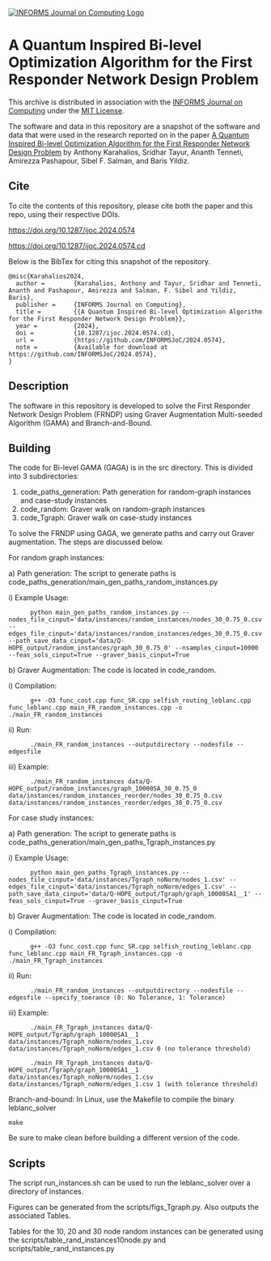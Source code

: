[![INFORMS Journal on Computing Logo](https://INFORMSJoC.github.io/logos/INFORMS_Journal_on_Computing_Header.jpg)](https://pubsonline.informs.org/journal/ijoc)

# A Quantum Inspired Bi-level Optimization Algorithm for the First Responder Network Design Problem
This archive is distributed in association with the [INFORMS Journal on
Computing](https://pubsonline.informs.org/journal/ijoc) under the [MIT License](LICENSE).

The software and data in this repository are a snapshot of the software and data
that were used in the research reported on in the paper 
[A Quantum Inspired Bi-level Optimization Algorithm for the First Responder Network Design Problem](https://doi.org/10.1287/ijoc.2024.0574) by Anthony Karahalios, Sridhar Tayur, Ananth Tenneti, Amirezza Pashapour, Sibel F. Salman, and Baris Yildiz.

## Cite

To cite the contents of this repository, please cite both the paper and this repo, using their respective DOIs.

https://doi.org/10.1287/ijoc.2024.0574

https://doi.org/10.1287/ijoc.2024.0574.cd

Below is the BibTex for citing this snapshot of the repository.

```
@misc{Karahalios2024,
  author =        {Karahalios, Anthony and Tayur, Sridhar and Tenneti, Ananth and Pashapour, Amirezza and Salman, F. Sibel and Yildiz, Baris},
  publisher =     {INFORMS Journal on Computing},
  title =         {{A Quantum Inspired Bi-level Optimization Algorithm for the First Responder Network Design Problem}},
  year =          {2024},
  doi =           {10.1287/ijoc.2024.0574.cd},
  url =           {https://github.com/INFORMSJoC/2024.0574},
  note =          {Available for download at https://github.com/INFORMSJoC/2024.0574},
}  
```

## Description

The software in this repository is developed to solve the First Responder Network Design Problem (FRNDP) using Graver Augmentation Multi-seeded Algorithm (GAMA) and Branch-and-Bound.

## Building
The code for Bi-level GAMA (GAGA) is in the src directory. This is divided into 3 subdirectories: 
1. code_paths_generation: Path generation for random-graph instances and case-study instances
2. code_random: Graver walk on random-graph instances
3. code_Tgraph: Graver walk on case-study instances

To solve the FRNDP using GAGA, we generate paths and carry out Graver augmentation. The steps are discussed below.

For random graph instances:

a) Path generation: The script to generate paths is code_paths_generation/main_gen_paths_random_instances.py

   i) Example Usage:  

          python main_gen_paths_random_instances.py --nodes_file_cinput='data/instances/random_instances/nodes_30_0.75_0.csv' --edges_file_cinput='data/instances/random_instances/edges_30_0.75_0.csv' --path_save_data_cinput='data/Q-HOPE_output/random_instances/graph_30_0.75_0' --nsamples_cinput=10000 --feas_sols_cinput=True --graver_basis_cinput=True

b) Graver Augmentation: The code is located in code_random. 

   i)  Compilation: 

          g++ -O3 func_cost.cpp func_SR.cpp selfish_routing_leblanc.cpp func_leblanc.cpp main_FR_random_instances.cpp -o ./main_FR_random_instances

   ii) Run: 

          ./main_FR_random_instances --outputdirectory --nodesfile --edgesfile

   iii) Example: 

          ./main_FR_random_instances data/Q-HOPE_output/random_instances/graph_10000SA_30_0.75_0 data/instances/random_instances_reorder/nodes_30_0.75_0.csv data/instances/random_instances_reorder/edges_30_0.75_0.csv


For case study instances:

a) Path generation: The script to generate paths is code_paths_generation/main_gen_paths_Tgraph_instances.py

   i) Example Usage:  

          python main_gen_paths_Tgraph_instances.py --nodes_file_cinput='data/instances/Tgraph_noNorm/nodes_1.csv' --edges_file_cinput='data/instances/Tgraph_noNorm/edges_1.csv' --path_save_data_cinput='data/Q-HOPE_output/Tgraph/graph_10000SA1__1' --feas_sols_cinput=True --graver_basis_cinput=True

b) Graver Augmentation: The code is located in code_random.

   i)  Compilation: 

          g++ -O3 func_cost.cpp func_SR.cpp selfish_routing_leblanc.cpp func_leblanc.cpp main_FR_Tgraph_instances.cpp -o ./main_FR_Tgraph_instances

   ii) Run: 

          ./main_FR_random_instances --outputdirectory --nodesfile --edgesfile --specify_toerance (0: No Tolerance, 1: Tolerance)

   iii) Example: 

          ./main_FR_Tgraph_instances data/Q-HOPE_output/Tgraph/graph_10000SA1__1 data/instances/Tgraph_noNorm/nodes_1.csv data/instances/Tgraph_noNorm/edges_1.csv 0 (no tolerance threshold)

          ./main_FR_Tgraph_instances data/Q-HOPE_output/Tgraph/graph_10000SA1__1 data/instances/Tgraph_noNorm/nodes_1.csv data/instances/Tgraph_noNorm/edges_1.csv 1 (with tolerance threshold)

Branch-and-bound: In Linux, use the Makefile to compile the binary leblanc\_solver

```
make
```

Be sure to make clean before building a different version of the code.

## Scripts
The script run\_instances.sh can be used to run the leblanc\_solver over a directory of instances.

Figures can be generated from the scripts/figs_Tgraph.py. Also outputs the associated Tables.

Tables for the 10, 20 and 30 node random instances can be generated using the scripts/table_rand_instances10node.py and scripts/table_rand_instances.py
